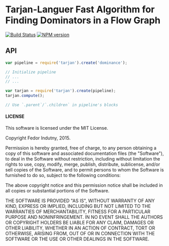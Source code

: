 # Tarjan-Languer Fast Algorithm for Finding Dominators in a Flow Graph
[![Build Status](https://secure.travis-ci.org/js-js/tarjan.png)](http://travis-ci.org/js-js/tarjan)
[![NPM version](https://badge.fury.io/js/tarjan.svg)](http://badge.fury.io/js/tarjan)

## API

```javascript
var pipeline = require('tarjan').create('dominance');

// Initialize pipeline
// ...
// ...

var tarjan = require('tarjan').create(pipeline);
tarjan.compute();

// Use `.parent`/`.children` in pipeline's blocks
```

#### LICENSE

This software is licensed under the MIT License.

Copyright Fedor Indutny, 2015.

Permission is hereby granted, free of charge, to any person obtaining a
copy of this software and associated documentation files (the
"Software"), to deal in the Software without restriction, including
without limitation the rights to use, copy, modify, merge, publish,
distribute, sublicense, and/or sell copies of the Software, and to permit
persons to whom the Software is furnished to do so, subject to the
following conditions:

The above copyright notice and this permission notice shall be included
in all copies or substantial portions of the Software.

THE SOFTWARE IS PROVIDED "AS IS", WITHOUT WARRANTY OF ANY KIND, EXPRESS
OR IMPLIED, INCLUDING BUT NOT LIMITED TO THE WARRANTIES OF
MERCHANTABILITY, FITNESS FOR A PARTICULAR PURPOSE AND NONINFRINGEMENT. IN
NO EVENT SHALL THE AUTHORS OR COPYRIGHT HOLDERS BE LIABLE FOR ANY CLAIM,
DAMAGES OR OTHER LIABILITY, WHETHER IN AN ACTION OF CONTRACT, TORT OR
OTHERWISE, ARISING FROM, OUT OF OR IN CONNECTION WITH THE SOFTWARE OR THE
USE OR OTHER DEALINGS IN THE SOFTWARE.

